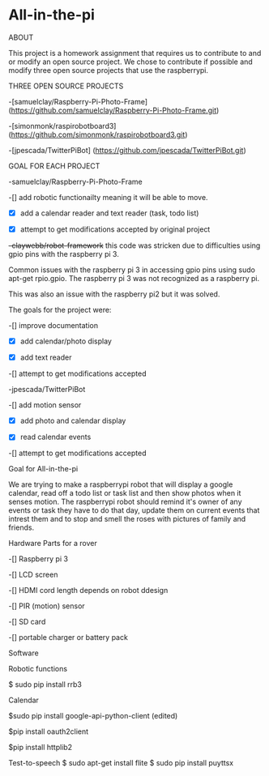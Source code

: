 # All-in-the-pi
ABOUT

This project is a homework assignment that requires us to contribute to and or modify an open source project. We chose to contribute if possible and modify three open source projects that use the raspberrypi.

THREE OPEN SOURCE PROJECTS

-[samuelclay/Raspberry-Pi-Photo-Frame] (https://github.com/samuelclay/Raspberry-Pi-Photo-Frame.git)

-[simonmonk/raspirobotboard3] (https://github.com/simonmonk/raspirobotboard3.git)

-[jpescada/TwitterPiBot] (https://github.com/jpescada/TwitterPiBot.git)

GOAL FOR EACH PROJECT

-samuelclay/Raspberry-Pi-Photo-Frame

-[] add robotic functionailty meaning it will be able to move.

-[X] add a calendar reader and text reader (task, todo list)

-[X] attempt to get modifications accepted by original project

~~-claywebb/robot-framework~~ this code was stricken due to difficulties using gpio pins with the raspberry pi 3. 

Common issues with the raspberry pi 3 in accessing gpio pins using sudo apt-get rpio.gpio. The raspberry pi 3 was not recognized as a raspberry pi.

This was also an issue with the raspberry pi2 but it was solved.

The goals for the project were:

-[] improve documentation

-[X] add calendar/photo display

-[X] add text reader

-[] attempt to get modifications accepted

-jpescada/TwitterPiBot

-[] add motion sensor

-[X] add photo and calendar display

-[X] read calendar events

-[] attempt to get modifications accepted

Goal for All-in-the-pi

We are trying to make a raspberrypi robot that will display a google calendar, read off a todo list or task list and then show photos when it senses motion. The raspberrypi robot should remind it's owner of any events or task they have to do that day, update them on current events that intrest them and to stop and smell the roses with pictures of family and friends.

Hardware Parts for a rover

-[] Raspberry pi 3

-[] LCD screen

-[] HDMI cord length depends on robot ddesign

-[] PIR (motion) sensor

-[] SD card

-[] portable charger or battery pack

Software 

Robotic functions

$ sudo pip install rrb3 

Calendar

$sudo pip install google-api-python-client (edited)

$pip install oauth2client

$pip install httplib2

Test-to-speech
$ sudo apt-get install flite
$ sudo pip install puyttsx
